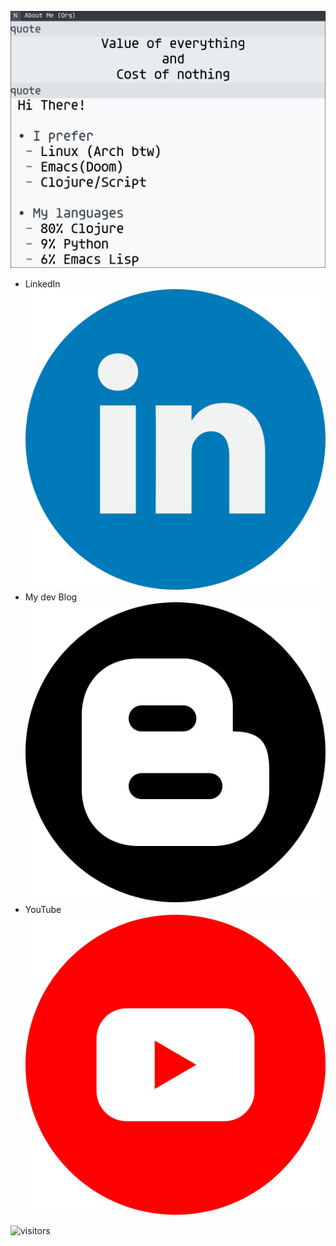 ![banner](banner.png)

- LinkedIn [![LinkedIn](linkedin.png)](https://www.linkedin.com/in/veschin)
- My dev Blog [![Blog](blogger.png)](https://dev.veschin.com)
- YouTube [![YouTube](youtube.png)](https://www.youtube.com/@lambdaenjoyer9152)

![visitors](https://komarev.com/ghpvc/?username=veschin)
